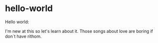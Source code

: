 # hello-world 
Hello world:


I'm new at this so let's learn about it.
Those songs about love are boring if don´t have rithom.


